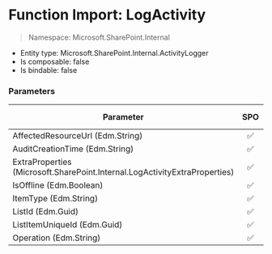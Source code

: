 # Function Import: LogActivity

> Namespace: Microsoft.SharePoint.Internal

- Entity type: Microsoft.SharePoint.Internal.ActivityLogger
- Is composable: false
- Is bindable: false

### Parameters

Parameter | SPO | SP 2019 | SP 2016 | SP 2013
----------|:---:|:-------:|:-------:|:-------:
AffectedResourceUrl (Edm.String) | ✅ | ✅ | ❌ | ❌
AuditCreationTime (Edm.String) | ✅ | ❌ | ❌ | ❌
ExtraProperties (Microsoft.SharePoint.Internal.LogActivityExtraProperties) | ✅ | ❌ | ❌ | ❌
IsOffline (Edm.Boolean) | ✅ | ❌ | ❌ | ❌
ItemType (Edm.String) | ✅ | ✅ | ❌ | ❌
ListId (Edm.Guid) | ✅ | ✅ | ❌ | ❌
ListItemUniqueId (Edm.Guid) | ✅ | ✅ | ❌ | ❌
Operation (Edm.String) | ✅ | ✅ | ❌ | ❌